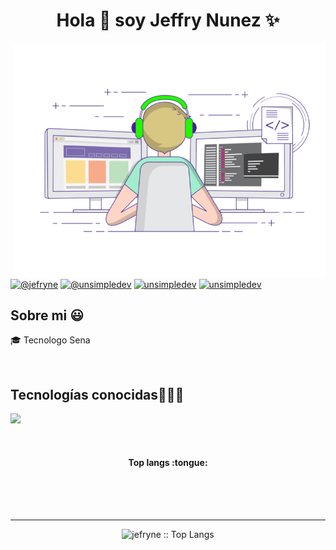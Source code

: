 <h1 align="center">Hola 👋  soy Jeffry Nunez ✨ </h1> 
<img align="right" alt="GIF" src="https://raw.githubusercontent.com/devSouvik/devSouvik/master/gif3.gif" width="500"/>

<p align="left">
  <a href="" target="blank"><img align="center" src="https://img.shields.io/badge/YouTube-FF0000?style=for-the-badge&logo=youtube&logoColor=white" alt="@jefryne"  /></a>
<a href="" target="blank"><img align="center" src="https://img.shields.io/badge/TikTok-000000?style=for-the-badge&logo=tiktok&logoColor=white" alt="@unsimpledev" /></a>
<a href="" target="blank"><img align="center" src="https://img.shields.io/badge/LinkedIn-0077B5?style=for-the-badge&logo=linkedin&logoColor=white" alt="unsimpledev"/></a>
<a href="" target="blank"><img align="center" src="https://img.shields.io/badge/Facebook-1877F2?style=for-the-badge&logo=facebook&logoColor=white" alt="unsimpledev"  /></a>

  </p>

<h2>Sobre mi 😃</h2>
<!--Intro start-->

<p align="left">
🎓 Tecnologo Sena
<!--Intro end-->
  </p>
<br>

<h2 >Tecnologías conocidas👨🏻‍💻</h2>
<!--tech stack icons-->
<p align="left">
  <a href="https://skillicons.dev">
    <img src="https://skillicons.dev/icons?i=androidstudio,java,php,py,css,html,js,nodejs,mysql,sqlite,gtk,git,github,docker,materialui,postman,vscode,bash,ai&perline=12" />
  </a>
</p>
<br>
<h4 align="center">Top langs :tongue:</h4>
<br>
<br>
<br>
<hr>
<p align="center"><img src="https://github-readme-stats.vercel.app/api/top-langs/?username=jefryne&langs_count=10&theme=tokyonight&layout=compact" alt="jefryne :: Top Langs" /></p>
<!-------------------------->
